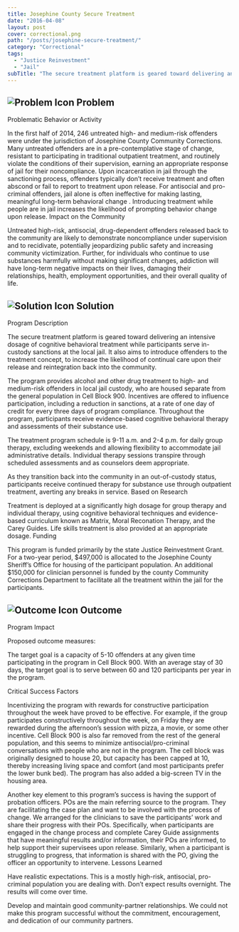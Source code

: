 ```yaml
---
title: Josephine County Secure Treatment
date: "2016-04-08"
layout: post
cover: correctional.png
path: "/posts/josephine-secure-treatment/"
category: "Correctional"
tags:
  - "Justice Reinvestment"
  - "Jail"
subTitle: "The secure treatment platform is geared toward delivering an intensive dosage of cognitive behavioral treatment while participants serve in-custody sanctions at the local jail."
---
```

## ![Problem Icon](https://github.com/google/material-design-icons/raw/master/alert/1x_web/ic_error_outline_black_48dp.png "Problem") Problem

Problematic Behavior or Activity

In the first half of 2014, 246 untreated high- and medium-risk offenders were under the jurisdiction of Josephine County Community Corrections. Many untreated offenders are in a pre-contemplative stage of change, resistant to participating in traditional outpatient treatment, and routinely violate the conditions of their supervision, earning an appropriate response of jail for their noncompliance. Upon incarceration in jail through the sanctioning process, offenders typically don’t receive treatment and often abscond or fail to report to treatment upon release. For antisocial and pro-criminal offenders, jail alone is often ineffective for making lasting, meaningful long-term behavioral change . Introducing treatment while people are in jail increases the likelihood of prompting behavior change upon release.
Impact on the Community

Untreated high-risk, antisocial, drug-dependent offenders released back to the community are likely to demonstrate noncompliance under supervision and to recidivate, potentially jeopardizing public safety and increasing community victimization. Further, for individuals who continue to use substances harmfully without making significant changes, addiction will have long-term negative impacts on their lives, damaging their relationships, health, employment opportunities, and their overall quality of life.
## ![Solution Icon](https://github.com/google/material-design-icons/raw/master/action/1x_web/ic_lightbulb_outline_black_48dp.png "Solution") Solution
Program Description

The secure treatment platform is geared toward delivering an intensive dosage of cognitive behavioral treatment while participants serve in-custody sanctions at the local jail. It also aims to introduce offenders to the treatment concept, to increase the likelihood of continual care upon their release and reintegration back into the community.

The program provides alcohol and other drug treatment to high- and medium-risk offenders in local jail custody, who are housed separate from the general population in Cell Block 900. Incentives are offered to influence participation, including a reduction in sanctions, at a rate of one day of credit for every three days of program compliance. Throughout the program, participants receive evidence-based cognitive behavioral therapy and assessments of their substance use.

The treatment program schedule is 9-11 a.m. and 2-4 p.m. for daily group therapy, excluding weekends and allowing flexibility to accommodate jail administrative details. Individual therapy sessions transpire through scheduled assessments and as counselors deem appropriate.

As they transition back into the community in an out-of-custody status, participants receive continued therapy for substance use through outpatient treatment, averting any breaks in service.
Based on Research

Treatment is deployed at a significantly high dosage for group therapy and individual therapy, using cognitive behavioral techniques and evidence-based curriculum known as Matrix, Moral Reconation Therapy, and the Carey Guides. Life skills treatment is also provided at an appropriate dosage.
Funding

This program is funded primarily by the state Justice Reinvestment Grant. For a two-year period, $497,000 is allocated to the Josephine County Sheriff’s Office for housing of the participant population. An additional $150,000 for clinician personnel is funded by the county Community Corrections Department to facilitate all the treatment within the jail for the participants.
## ![Outcome Icon](https://github.com/google/material-design-icons/raw/master/action/1x_web/ic_view_list_black_48dp.png "Outcome") Outcome
Program Impact

Proposed outcome measures:

The target goal is a capacity of 5-10 offenders at any given time participating in the program in Cell Block 900. With an average stay of 30 days, the target goal is to serve between 60 and 120 participants per year in the program.

Critical Success Factors

Incentivizing the program with rewards for constructive participation throughout the week have proved to be effective. For example, if the group participates constructively throughout the week, on Friday they are rewarded during the afternoon’s session with pizza, a movie, or some other incentive. Cell Block 900 is also far removed from the rest of the general population, and this seems to minimize antisocial/pro-criminal conversations with people who are not in the program. The cell block was originally designed to house 20, but capacity has been capped at 10, thereby increasing living space and comfort (and most participants prefer the lower bunk bed). The program has also added a big-screen TV in the housing area.

Another key element to this program’s success is having the support of probation officers. POs are the main referring source to the program. They are facilitating the case plan and want to be involved with the process of change. We arranged for the clinicians to save the participants’ work and share their progress with their POs. Specifically, when participants are engaged in the change process and complete Carey Guide assignments that have meaningful results and/or information, their POs are informed, to help support their supervisees upon release. Similarly, when a participant is struggling to progress, that information is shared with the PO, giving the officer an opportunity to intervene.
Lessons Learned

Have realistic expectations. This is a mostly high-risk, antisocial, pro-criminal population you are dealing with. Don’t expect results overnight. The results will come over time.

Develop and maintain good community-partner relationships. We could not make this program successful without the commitment, encouragement, and dedication of our community partners.